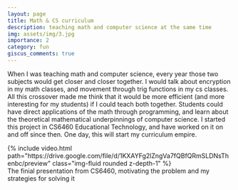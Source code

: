 ```yaml
---
layout: page
title: Math & CS curriculum
description: teaching math and computer science at the same time
img: assets/img/3.jpg
importance: 2
category: fun
giscus_comments: true
---
```


When I was teaching math and computer science, every year those two subjects would get closer and closer together. I would talk about encryption in my math classes, and movement through trig functions in my cs classes. All this crossover made me think that it would be more efficient (and more interesting for my students) if I could teach both together. Students could have direct applications of the math through programming, and learn about the theoretical mathematical underpinnings of computer science. I started this project in CS6460 Educational Technology, and have worked on it on and off since then. One day, this will start my curriculum empire.

<div class="row">
   <div class="col-sm mt-3 mt-md-0">
        {% include video.html path="https://drive.google.com/file/d/1KXAYFg2lZngVa7fQBfQRmSLDNsThenbc/preview" class="img-fluid rounded z-depth-1" %}
    </div>
</div>
<div class="caption">
    The finial presentation from CS6460, motivating the problem and my strategies for solving it
</div>

